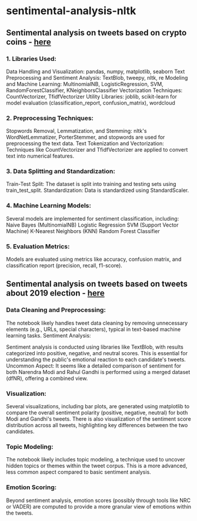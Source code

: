 # sentimental-analysis-nltk

## Sentimental analysis on tweets based on crypto coins - [here](https://github.com/harish-AK/sentimental-analysis-nltk/blob/main/sentimental%20analysis.ipynb)
### 1. Libraries Used:
Data Handling and Visualization: pandas, numpy, matplotlib, seaborn
Text Preprocessing and Sentiment Analysis: TextBlob, tweepy, nltk, re
Modeling and Machine Learning: MultinomialNB, LogisticRegression, SVM, RandomForestClassifier, KNeighborsClassifier
Vectorization Techniques: CountVectorizer, TfidfVectorizer
Utility Libraries: joblib, scikit-learn for model evaluation (classification_report, confusion_matrix), wordcloud

### 2. Preprocessing Techniques:
Stopwords Removal, Lemmatization, and Stemming: nltk's WordNetLemmatizer, PorterStemmer, and stopwords are used for preprocessing the text data.
Text Tokenization and Vectorization: Techniques like CountVectorizer and TfidfVectorizer are applied to convert text into numerical features.

### 3. Data Splitting and Standardization:
Train-Test Split: The dataset is split into training and testing sets using train_test_split.
Standardization: Data is standardized using StandardScaler.

### 4. Machine Learning Models:
Several models are implemented for sentiment classification, including:
Naive Bayes (MultinomialNB)
Logistic Regression
SVM (Support Vector Machine)
K-Nearest Neighbors (KNN)
Random Forest Classifier

### 5. Evaluation Metrics:
Models are evaluated using metrics like accuracy, confusion matrix, and classification report (precision, recall, f1-score).

## Sentimental analysis on tweets based on tweets about 2019 election - [here](https://github.com/harish-AK/sentimental-analysis-nltk/blob/main/modi%20vs%20rahul.ipynb)
### Data Cleaning and Preprocessing:

The notebook likely handles tweet data cleaning by removing unnecessary elements (e.g., URLs, special characters), typical in text-based machine learning tasks.
Sentiment Analysis:

Sentiment analysis is conducted using libraries like TextBlob, with results categorized into positive, negative, and neutral scores. This is essential for understanding the public's emotional reaction to each candidate's tweets.
Uncommon Aspect: It seems like a detailed comparison of sentiment for both Narendra Modi and Rahul Gandhi is performed using a merged dataset (dfNR), offering a combined view.
### Visualization:

Several visualizations, including bar plots, are generated using matplotlib to compare the overall sentiment polarity (positive, negative, neutral) for both Modi and Gandhi's tweets.
There is also visualization of the sentiment score distribution across all tweets, highlighting key differences between the two candidates.
### Topic Modeling:

The notebook likely includes topic modeling, a technique used to uncover hidden topics or themes within the tweet corpus. This is a more advanced, less common aspect compared to basic sentiment analysis.
### Emotion Scoring:
Beyond sentiment analysis, emotion scores (possibly through tools like NRC or VADER) are computed to provide a more granular view of emotions within the tweets.
